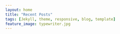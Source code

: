 ```yaml
---
layout: home
title: "Recent Posts"
tags: [Jekyll, theme, responsive, blog, template]
feature_image: typewriter.jpg
---
```

